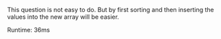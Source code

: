 This question is not easy to do. But by first sorting and then inserting the values into the new array will be easier.

Runtime: 36ms
